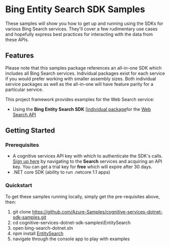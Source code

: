 # Bing Entity Search SDK Samples

These samples will show you how to get up and running using the SDKs for various Bing Search services. They'll cover a few rudimentary use cases and hopefully express best practices for interacting with the data from these APIs.

## Features

Please note that this samples package references an all-in-one SDK which includes all Bing Search services. Individual packages exist for each service if you would prefer working with smaller assembly sizes. Both individual service packages as well as the all-in-one will have feature parity for a particular service.

This project framework provides examples for the Web Search service:

* Using the **Bing Entity Search SDK** \[[individual package](https://www.nuget.org/packages/Microsoft.Azure.CognitiveServices.Search.EntitySearch/1.1.0-preview)for the [Web Search API](https://azure.microsoft.com/en-us/services/cognitive-services/bing-web-search-api/)

## Getting Started

### Prerequisites

- A cognitive services API key with which to authenticate the SDK's calls. [Sign up here](https://azure.microsoft.com/en-us/services/cognitive-services/directory/) by navigating to the **Search** services and acquiring an API key. You can get a trial key for **free** which will expire after 30 days.
- .NET core SDK (ability to run .netcore 1.1 apps)

### Quickstart

To get these samples running locally, simply get the pre-requisites above, then:

1. git clone https://github.com/Azure-Samples/cognitive-services-dotnet-sdk-samples.git
2. cd cognitive-services-dotnet-sdk-samples\EntitySearch
3. open bing-search-dotnet.sln
4. npm install [EntitySearch](https://www.nuget.org/packages/Microsoft.Azure.CognitiveServices.Search.EntitySearch/1.1.0-preview)
5. navigate through the console app to play with examples